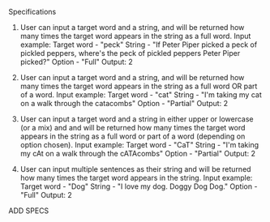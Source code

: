 Specifications
1. User can input a target word and a string, and will be returned how many times the target word appears in the string as a full word.
Input example:
  Target word - "peck"
  String - "If Peter Piper picked a peck of pickled peppers, where's the peck of pickled peppers Peter Piper picked?"
  Option - "Full"
Output: 2

2. User can input a target word and a string, and will be returned how many times the target word appears in the string as a full word OR part of a word.
Input example:
  Target word - "cat"
  String - "I'm taking my cat on a walk through the catacombs"
  Option - "Partial"
Output: 2

3. User can input a target word and a string in either upper or lowercase (or a mix) and and will be returned how many times the target word appears in the string as a full word or part of a word (depending on option chosen).
Input example:
  Target word - "CaT"
  String - "I'm taking my cAt on a walk through the cATAcombs"
  Option - "Partial"
Output: 2

4. User can input multiple sentences as their string and will be returned how many times the target word appears in the string.
Input example:
  Target word - "Dog"
  String - "I love my dog. Doggy Dog Dog."
  Option - "Full"
Output: 2


ADD SPECS
